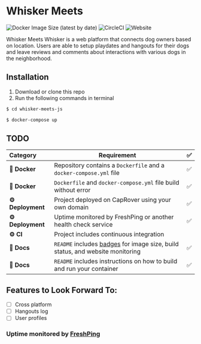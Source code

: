 # Whisker Meets

![Docker Image Size (latest by date)](https://img.shields.io/docker/image-size/ellojess/whisker-meets-js_app)
![CircleCI](https://img.shields.io/circleci/build/github/ellojess/whisker-meets-js/master)
![Website](https://img.shields.io/website?url=http%3A%2F%2Fwhiskers.dev.ellojess.codes%2F)

Whisker Meets Whisker is a web platform that connects dog owners based on location. Users are able to setup playdates and hangouts for their dogs and leave reviews and comments about interactions with various dogs in the neighborhood.

## Installation

1. Download or clone this repo 
2. Run the following commands in terminal

```bash
$ cd whisker-meets-js

$ docker-compose up
```

## TODO 

|  Category  | Requirement                                                                                          | ✅ |
|:---------- |------------------------------------------------------------------------------------------------------|:-:|
| **🐳 Docker** | Repository contains a `Dockerfile` and a `docker-compose.yml` file                                  | ✅ |
| **🐳 Docker** | `Dockerfile` and `docker-compose.yml` file build without error                                      | ✅ |
| **⚙️ Deployment** | Project deployed on CapRover using your own domain |  ✅ |                             |   |
| **⚙️ Deployment** | Uptime monitored by FreshPing or another health check service |  ✅
|   **⚙️ CI**   | Project includes continuous integration  | |
|  **📝 Docs**  | `README` includes [badges](https://shields.io) for image size, build status, and website monitoring |  ✅  |
|  **📝 Docs**  | `README` includes instructions on how to build and run your container                               | ✅ |



## Features to Look Forward To: 
- [ ] Cross platform
- [ ] Hangouts log 
- [ ] User profiles 

### Uptime monitored by [FreshPing](https://statuspage.freshping.io/49330-whiskersstatuspage) 
